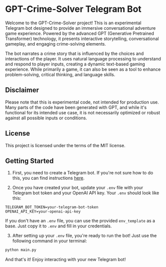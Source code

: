 # GPT-Crime-Solver Telegram Bot

Welcome to the GPT-Crime-Solver project! This is an experimental Telegram bot designed to provide an immersive conversational adventure game experience. Powered by the advanced GPT (Generative Pretrained Transformer) technology, it presents interactive storytelling, conversational gameplay, and engaging crime-solving elements.

The bot narrates a crime story that is influenced by the choices and interactions of the player. It uses natural language processing to understand and respond to player inputs, creating a dynamic text-based gaming experience. While primarily a game, it can also be seen as a tool to enhance problem-solving, critical thinking, and language skills.

## Disclaimer

Please note that this is experimental code, not intended for production use. Many parts of the code have been generated with GPT, and while it's functional for its intended use case, it is not necessarily optimized or robust against all possible inputs or conditions.

## License

This project is licensed under the terms of the MIT license.

## Getting Started

1. First, you need to create a Telegram bot. If you're not sure how to do this, you can find instructions [here](https://core.telegram.org/bots#creating-a-new-bot).

2. Once you have created your bot, update your `.env` file with your Telegram bot token and your OpenAI API key. Your `.env` should look like this:

```
TELEGRAM_BOT_TOKEN=your-telegram-bot-token
OPENAI_API_KEY=your-openai-api-key
```

If you don't have an `.env` file, you can use the provided `env_template` as a base. Just copy it to `.env` and fill in your credentials.

3. After setting up your `.env` file, you're ready to run the bot! Just use the following command in your terminal:

```bash
python main.py
```

And that's it! Enjoy interacting with your new Telegram bot!
